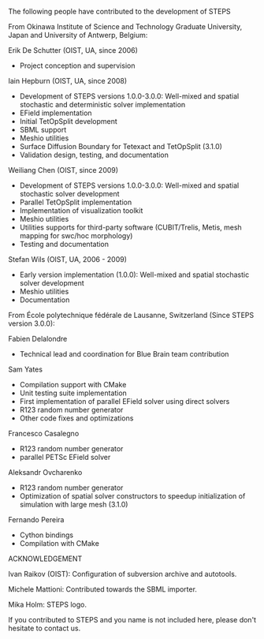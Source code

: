 The following people have contributed to the development of STEPS

From Okinawa Institute of Science and Technology Graduate University, Japan and University of Antwerp, Belgium:

Erik De Schutter (OIST, UA, since 2006)
* Project conception and supervision

Iain Hepburn (OIST, UA, since 2008)
* Development of STEPS versions 1.0.0-3.0.0: Well-mixed and spatial stochastic and deterministic solver implementation 
* EField implementation
* Initial TetOpSplit development
* SBML support
* Meshio utilities
* Surface Diffusion Boundary for Tetexact and TetOpSplit (3.1.0)
* Validation design, testing, and documentation 

Weiliang Chen (OIST, since 2009)
* Development of STEPS versions 1.0.0-3.0.0: Well-mixed and spatial stochastic solver development
* Parallel TetOpSplit implementation
* Implementation of visualization toolkit
* Meshio utilities
* Utilities supports for third-party software (CUBIT/Trelis, Metis, mesh mapping for swc/hoc morphology)
* Testing and documentation

Stefan Wils (OIST, UA, 2006 - 2009)
* Early version implementation (1.0.0): Well-mixed and spatial stochastic solver development
* Meshio utilities 
* Documentation


From École polytechnique fédérale de Lausanne, Switzerland (Since STEPS version 3.0.0):

Fabien Delalondre
* Technical lead and coordination for Blue Brain team contribution

Sam Yates
* Compilation support with CMake
* Unit testing suite implementation 
* First implementation of parallel EField solver using direct solvers
* R123 random number generator
* Other code fixes and optimizations
    
Francesco Casalegno
* R123 random number generator
* parallel PETSc EField solver
    
Aleksandr Ovcharenko
* R123 random number generator
* Optimization of spatial solver constructors to speedup initialization of simulation with large mesh (3.1.0)

Fernando Pereira
* Cython bindings
* Compilation with CMake


ACKNOWLEDGEMENT

Ivan Raikov (OIST): Configuration of subversion archive and autotools.

Michele Mattioni: Contributed towards the SBML importer.        

Mika Holm: STEPS logo.


If you contributed to STEPS and you name is not included here, 
please don't hesitate to contact us.
